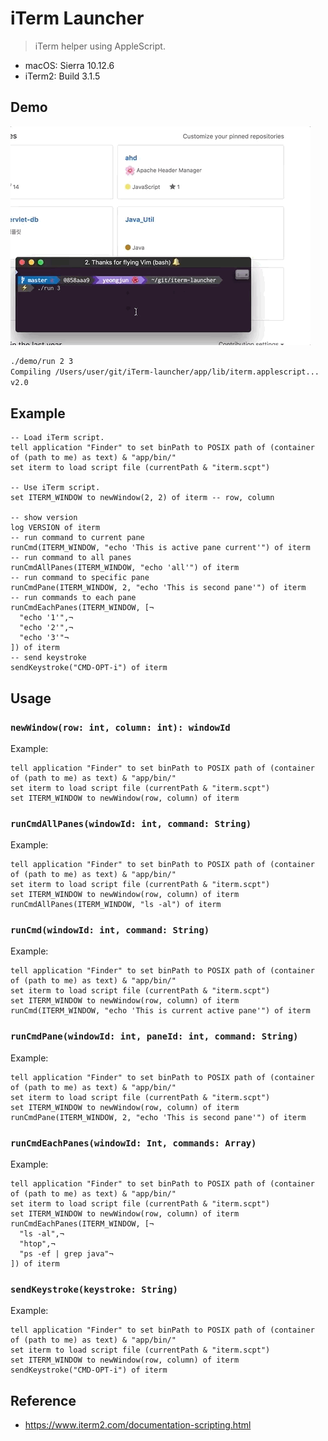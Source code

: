 # iTerm Launcher

> iTerm helper using AppleScript.

- macOS: Sierra 10.12.6
- iTerm2: Build 3.1.5

## Demo

![preview](./preview.gif)

```sh
./demo/run 2 3
Compiling /Users/user/git/iTerm-launcher/app/lib/iterm.applescript...
v2.0
```


## Example

```applescript
-- Load iTerm script.
tell application "Finder" to set binPath to POSIX path of (container of (path to me) as text) & "app/bin/"
set iterm to load script file (currentPath & "iterm.scpt")

-- Use iTerm script.
set ITERM_WINDOW to newWindow(2, 2) of iterm -- row, column

-- show version
log VERSION of iterm
-- run command to current pane
runCmd(ITERM_WINDOW, "echo 'This is active pane current'") of iterm
-- run command to all panes
runCmdAllPanes(ITERM_WINDOW, "echo 'all'") of iterm
-- run command to specific pane
runCmdPane(ITERM_WINDOW, 2, "echo 'This is second pane'") of iterm
-- run commands to each pane
runCmdEachPanes(ITERM_WINDOW, [¬
  "echo '1'",¬
  "echo '2'",¬
  "echo '3'"¬
]) of iterm
-- send keystroke
sendKeystroke("CMD-OPT-i") of iterm
```

## Usage

### `newWindow(row: int, column: int): windowId`

Example:

```applescript
tell application "Finder" to set binPath to POSIX path of (container of (path to me) as text) & "app/bin/"
set iterm to load script file (currentPath & "iterm.scpt")
set ITERM_WINDOW to newWindow(row, column) of iterm
```

### `runCmdAllPanes(windowId: int, command: String)`

Example:

```applescript
tell application "Finder" to set binPath to POSIX path of (container of (path to me) as text) & "app/bin/"
set iterm to load script file (currentPath & "iterm.scpt")
set ITERM_WINDOW to newWindow(row, column) of iterm
runCmdAllPanes(ITERM_WINDOW, "ls -al") of iterm
```

### `runCmd(windowId: int, command: String)`

Example:

```applescript
tell application "Finder" to set binPath to POSIX path of (container of (path to me) as text) & "app/bin/"
set iterm to load script file (currentPath & "iterm.scpt")
set ITERM_WINDOW to newWindow(row, column) of iterm
runCmd(ITERM_WINDOW, "echo 'This is current active pane'") of iterm
```


### `runCmdPane(windowId: int, paneId: int, command: String)`

Example:

```applescript
tell application "Finder" to set binPath to POSIX path of (container of (path to me) as text) & "app/bin/"
set iterm to load script file (currentPath & "iterm.scpt")
set ITERM_WINDOW to newWindow(row, column) of iterm
runCmdPane(ITERM_WINDOW, 2, "echo 'This is second pane'") of iterm
```

### `runCmdEachPanes(windowId: Int, commands: Array)`

Example:

```applescript
tell application "Finder" to set binPath to POSIX path of (container of (path to me) as text) & "app/bin/"
set iterm to load script file (currentPath & "iterm.scpt")
set ITERM_WINDOW to newWindow(row, column) of iterm
runCmdEachPanes(ITERM_WINDOW, [¬
  "ls -al",¬
  "htop",¬
  "ps -ef | grep java"¬
]) of iterm
```

### `sendKeystroke(keystroke: String)`

Example:

```applescript
tell application "Finder" to set binPath to POSIX path of (container of (path to me) as text) & "app/bin/"
set iterm to load script file (currentPath & "iterm.scpt")
set ITERM_WINDOW to newWindow(row, column) of iterm
sendKeystroke("CMD-OPT-i") of iterm
```

## Reference

- https://www.iterm2.com/documentation-scripting.html

